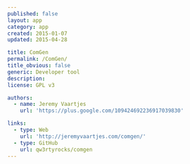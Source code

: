 ```yaml
---
published: false
layout: app
category: app
created: 2015-01-07
updated: 2015-04-28

title: ComGen
permalink: /ComGen/
title_obvious: false
generic: Developer tool
description:
license: GPL v3

authors:
  - name: Jeremy Vaartjes
    url: 'https://plus.google.com/109424692236917039830'

links:
  - type: Web
    url: 'http://jeremyvaartjes.com/comgen/'
  - type: GitHub
    url: qw3rtyrocks/comgen
---
```

